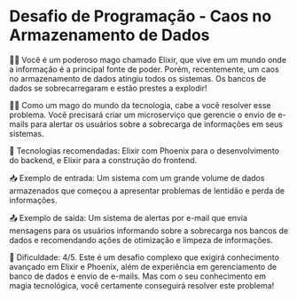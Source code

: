 # Desafio de Programação - Caos no Armazenamento de Dados

🧙‍♂️ Você é um poderoso mago chamado Elixir, que vive em um mundo onde a informação é a principal fonte de poder. Porém, recentemente, um caos no armazenamento de dados atingiu todos os sistemas. Os bancos de dados se sobrecarregaram e estão prestes a explodir!

👨‍💻 Como um mago do mundo da tecnologia, cabe a você resolver esse problema. Você precisará criar um microserviço que gerencie o envio de e-mails para alertar os usuários sobre a sobrecarga de informações em seus sistemas.

🔨 Tecnologias recomendadas: Elixir com Phoenix para o desenvolvimento do backend, e Elixir para a construção do frontend.

📥 Exemplo de entrada: Um sistema com um grande volume de dados armazenados que começou a apresentar problemas de lentidão e perda de informações.

📤 Exemplo de saída: Um sistema de alertas por e-mail que envia mensagens para os usuários informando sobre a sobrecarga nos bancos de dados e recomendando ações de otimização e limpeza de informações.

🧠 Dificuldade: 4/5. Este é um desafio complexo que exigirá conhecimento avançado em Elixir e Phoenix, além de experiência em gerenciamento de banco de dados e envio de e-mails. Mas com o seu conhecimento em magia tecnológica, você certamente conseguirá resolver este problema!